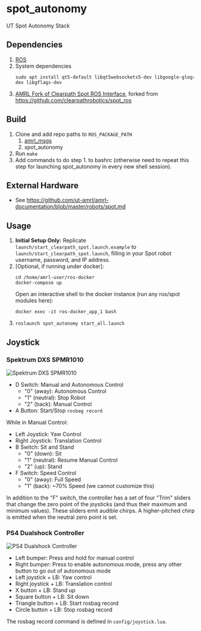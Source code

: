 # spot_autonomy

UT Spot Autonomy Stack

## Dependencies
1. [ROS](http://wiki.ros.org/ROS/Installation)
1. System dependencies
    ```
    sudo apt install qt5-default libqt5websockets5-dev libgoogle-glog-dev libgflags-dev
    ```
1. [AMRL Fork of Clearpath Spot ROS Interface](https://github.com/ut-amrl/spot_ros), forked from https://github.com/clearpathrobotics/spot_ros

## Build
1. Clone and add repo paths to `ROS_PACKAGE_PATH`
    1.  [amrl_msgs](https://github.com/ut-amrl/amrl_msgs)
    1.  spot_autonomy 
1. Run `make`
1. Add commands to do step 1. to bashrc (otherwise need to repeat this step for launching spot_autonomy in every new shell session).

## External Hardware
* See https://github.com/ut-amrl/amrl-documentation/blob/master/robots/spot.md


## Usage

1. **Initial Setup Only:** Replicate `launch/start_clearpath_spot.launch.example` to `launch/start_clearpath_spot.launch`, filling in your Spot robot username, password, and IP address.
2. [Optional, if running under docker]:
    ```
    cd /home/amrl-user/ros-docker
    docker-compose up
    ```
    Open an interactive shell to the docker instance (run any ros/spot modules here):
    ```
    docker exec -it ros-docker_app_1 bash
    ```
4. `roslaunch spot_autonomy start_all.launch`

## Joystick

### Spektrum DXS SPMR1010

![Spektrum DXS SPMR1010](https://user-images.githubusercontent.com/35668665/200152606-df0bd43d-4079-43bd-828d-2f3af82a2f95.jpg)

* D Switch: Manual and Autonomous Control
  * "0" (away): Autonomous Control
  * "1" (neutral): Stop Robot
  * "2" (back): Manual Control
* A Button: Start/Stop `rosbag record`

While in Manual Control:

* Left Joystick: Yaw Control
* Right Joystick: Translation Control
* B Switch: Sit and Stand
  * "0" (down): Sit
  * "1" (neutral): Resume Manual Control
  * "2" (up): Stand
* F Switch: Speed Control
  * "0" (away): Full Speed
  * "1" (back): ~70% Speed (we cannot customize this)

In addition to the "F" switch, the controller has a set of four "Trim" sliders
that change the zero point of the joysticks (and thus their maximum and minimum
values). These sliders emit audible chirps. A higher-pitched chirp is emitted
when the neutral zero point is set.

### PS4 Dualshock Controller

![PS4 Dualshock Controller](https://upload.wikimedia.org/wikipedia/commons/thumb/5/59/DualShock_4.jpg/271px-DualShock_4.jpg)

* Left bumper: Press and hold for manual control
* Right bumper: Press to enable autonomous mode, press any other button to go out of autonomous mode
* Left joystick + LB: Yaw control
* Right joystick + LB: Translation control
* X button + LB: Stand up
* Square button + LB: Sit down
* Triangle button + LB: Start rosbag record
* Circle button + LB: Stop rosbag record

The rosbag record command is defined in `config/joystick.lua`.
